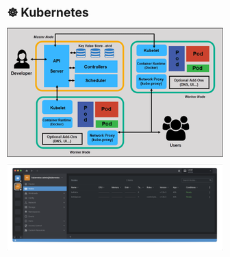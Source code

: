 # :wheel_of_dharma: Kubernetes

![image](images/full-kubernetes-model-architecture.png)

<img src=images/Lens_Nodes.png width='' height='' > </img>
